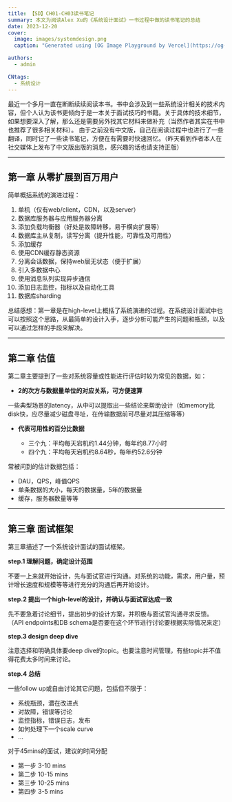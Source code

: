 ```yaml
---
title: 【SD】CH01-CH03读书笔记
summary: 本文为阅读Alex Xu的《系统设计面试》一书过程中做的读书笔记的总结
date: 2023-12-20
cover:
  image: images/systemdesign.png
  caption: "Generated using [OG Image Playground by Vercel](https://og-playground.vercel.app/)"

authors:
  - admin

CNtags:
  - 系统设计
---
```


最近一个多月一直在断断续续阅读本书。书中会涉及到一些系统设计相关的技术内容，但个人认为该书更倾向于是一本关于面试技巧的书籍。关于具体的技术细节，如果想要深入了解，那么还是需要另外找其它材料来做补充（当然作者其实在书中也推荐了很多相关材料）。
由于之前没有中文版，自己在阅读过程中也进行了一些翻译，同时记了一些读书笔记，方便在有需要时快速回忆。（昨天看到作者本人在社交媒体上发布了中文版出版的消息，感兴趣的话也请支持正版）

---
## 第一章 从零扩展到百万用户

简单概括系统的演进过程：
1. 单机（仅有web/client，CDN，以及server）
2. 数据库服务器与应用服务器分离
3. 添加负载均衡器（好处是故障转移，易于横向扩展等）
4. 数据库主从复制，读写分离（提升性能，可靠性及可用性）
5. 添加缓存
6. 使用CDN缓存静态资源
7. 分离会话数据，保持web层无状态（便于扩展）
8. 引入多数据中心
9. 使用消息队列实现异步通信
10. 添加日志监控，指标以及自动化工具
11. 数据库sharding

总结感想：第一章是在high-level上概括了系统演进的过程。在系统设计面试中也可以按照这个思路，从最简单的设计入手，逐步分析可能产生的问题和瓶颈，以及可以通过怎样的手段来解决。

---
## 第二章 估值

第二章主要提到了一些对系统容量或性能进行评估时较为常见的数据，如：

- **2的次方与数据量单位的对应关系，可方便速算**

一些典型场景的latency，从中可以提取出一些结论来帮助设计（如memory比disk快，应尽量减少磁盘寻址，在传输数据前可尽量对其压缩等等）
	
- **代表可用性的百分比数据**

  - 三个九：平均每天宕机约1.44分钟，每年约8.77小时
  - 四个九：平均每天宕机约8.64秒，每年约52.6分钟


常被问到的估计数据包括：
- DAU，QPS，峰值QPS
- 单条数据的大小，每天的数据量，5年的数据量
- 缓存，服务器数量等等

---
## 第三章 面试框架

第三章描述了一个系统设计面试的面试框架。
	
**step.1 理解问题，确定设计范围**

  不要一上来就开始设计，先与面试官进行沟通。对系统的功能，需求，用户量，预计增长速度和规模等等进行充分的沟通后再开始设计。

**step.2 提出一个high-level的设计，并确认与面试官达成一致**

  先不要急着讨论细节，提出初步的设计方案，并积极与面试官沟通寻求反馈。（API endpoints和DB schema是否要在这个环节进行讨论要根据实际情况来定）
	

**step.3 design deep dive**


  注意选择和明确具体要deep dive的topic。也要注意时间管理，有些topic并不值得花费太多时间来讨论。
	

**step.4 总结**

一些follow up或自由讨论其它问题，包括但不限于：
- 系统瓶颈，潜在改进点
- 对故障，错误等讨论
- 监控指标，错误日志，发布
- 如何处理下一个scale curve
- ...
	
对于45mins的面试，建议的时间分配
- 第一步 3-10 mins
- 第二步 10-15 mins
- 第三步 10-25 mins
- 第四步 3-5 mins